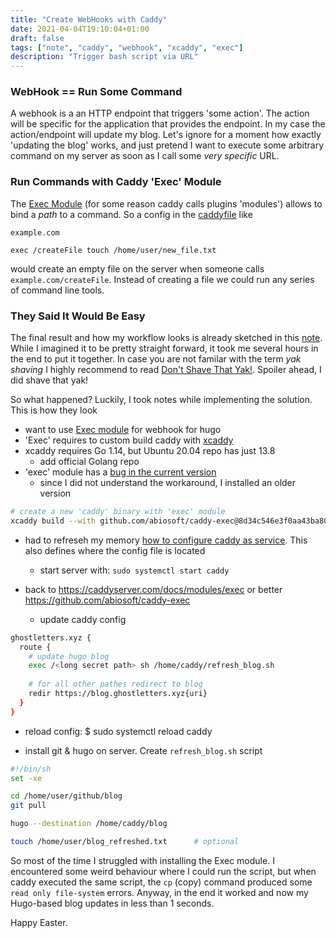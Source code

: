 ```yaml
---
title: "Create WebHooks with Caddy"
date: 2021-04-04T19:10:04+01:00
draft: false
tags: ["note", "caddy", "webhook", "xcaddy", "exec"]
description: "Trigger bash script via URL"
---
```


### WebHook == Run Some Command

A webhook is a an HTTP endpoint that triggers 'some action'. The action will be specific for the application that provides the endpoint. In my case the action/endpoint will update my blog. Let's ignore for a moment how exactly 'updating the blog' works, and just pretend I want to execute some arbitrary command on my server as soon as I call some *very specific* URL.

### Run Commands with Caddy 'Exec' Module

The [Exec Module](https://caddyserver.com/docs/modules/exec) (for some reason caddy calls plugins 'modules') allows to bind a *path* to a command. So a config in the [caddyfile](https://caddyserver.com/docs/quick-starts/caddyfile) like

```
example.com

exec /createFile touch /home/user/new_file.txt
```

would create an empty file on the server when someone calls `example.com/createFile`. Instead of creating a file we could run any series of command line tools.

### They Said It Would Be Easy

The final result and how my workflow looks is already sketched in this [note](https://blog.ghostletters.xyz/notes/2020/4/2/1510/). While I imagined it to be pretty straight forward, it took me several hours in the end to put it together. In case you are not familar with the term *yak shaving* I highly recommend to read [Don't Shave That Yak!](https://seths.blog/2005/03/dont_shave_that/). Spoiler ahead, I did shave that yak!

So what happened? Luckily, I took notes while implementing the solution. This is how they look

- want to use [Exec module](https://caddyserver.com/docs/modules/exec) for webhook for hugo
- 'Exec' requires to custom build caddy with [xcaddy](https://github.com/caddyserver/xcaddy)
- xcaddy requires Go 1.14, but Ubuntu 20.04 repo has just 13.8
  - add official Golang repo
- 'exec' module has a [bug in the current version](https://github.com/abiosoft/caddy-exec/issues/9)
  - since I did not understand the workaround, I installed an older version

```bash
# create a new 'caddy' binary with 'exec' module
xcaddy build --with github.com/abiosoft/caddy-exec@8d34c546e3f0aa43ba803955e7d5dd2bc7bb3780
```

- had to refreseh my memory [how to configure caddy as service](https://caddyserver.com/docs/install#linux-service). This also defines where the config file is located
  - start server with: `sudo systemctl start caddy`

- back to https://caddyserver.com/docs/modules/exec or better https://github.com/abiosoft/caddy-exec
  - update caddy config

```bash
ghostletters.xyz {
  route {
    # update hugo blog
    exec /<long secret path> sh /home/caddy/refresh_blog.sh
    
    # for all other pathes redirect to blog
    redir https://blog.ghostletters.xyz{uri}
  }
}
```

- reload config: $ sudo systemctl reload caddy

- install git & hugo on server. Create `refresh_blog.sh` script

```bash
#!/bin/sh
set -xe

cd /home/user/github/blog
git pull

hugo --destination /home/caddy/blog

touch /home/user/blog_refreshed.txt      # optional
```
So most of the time I struggled with installing the Exec module. I encountered some weird behaviour where I could run the script, but when caddy executed the same script, the `cp` (copy) command produced some `read only file-system` errors. Anyway, in the end it worked and now my Hugo-based blog updates in less than 1 seconds.

Happy Easter.

